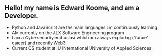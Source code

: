 ## Hello! my name is Edward Koome, and am a Developer. 
- Python and JavaScript are the main languages am continuously learning
- AM currently on the ALX Software Engineering program
- I am a Cybersecurity enthusiast which am always exploring ('future' career) and recently Web3
- Current CS student at IU INternational UNiversity of Applied Sciences.
<!--
**KoomeA/KoomeA** is a ✨ _special_ ✨ repository because its `README.md` (this file) appears on your GitHub profile.

Here are some ideas to get you started:

- 🔭 I’m currently working on ...
- 🌱 I’m currently learning ...
- 👯 I’m looking to collaborate on ...
- 🤔 I’m looking for help with ...
- 💬 Ask me about ...
- 📫 How to reach me: ...
- 😄 Pronouns: ...
- ⚡ Fun fact: ...
-->
